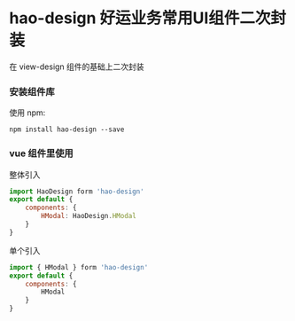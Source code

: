 # hao-design 好运业务常用UI组件二次封装
在 view-design 组件的基础上二次封装
### 安装组件库

使用 npm:
```
npm install hao-design --save
```

### vue 组件里使用

整体引入
```js
import HaoDesign form 'hao-design'
export default {
    components: {
        HModal: HaoDesign.HModal
    }
}
```

单个引入
```js
import { HModal } form 'hao-design'
export default {
    components: {
        HModal
    }
}
```

